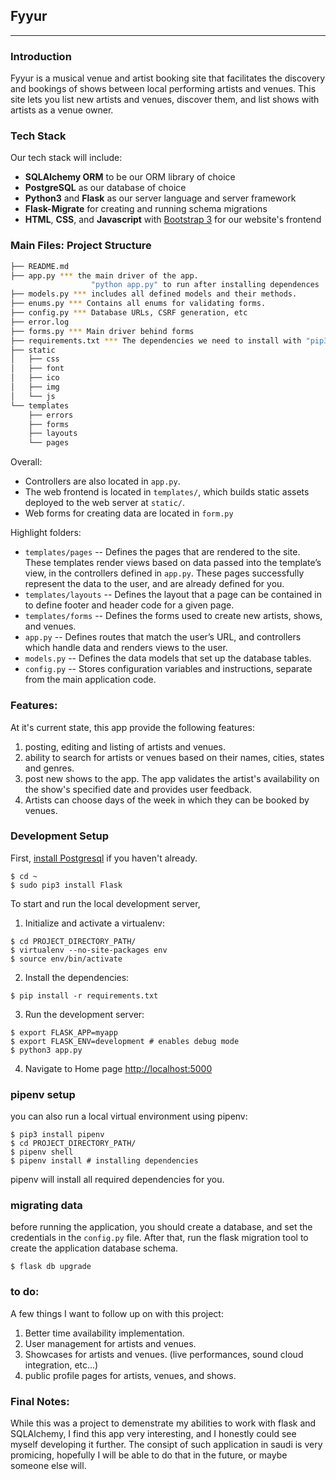 ## Fyyur
-----

### Introduction

Fyyur is a musical venue and artist booking site that facilitates the discovery and bookings of shows between local performing artists and venues. This site lets you list new artists and venues, discover them, and list shows with artists as a venue owner.

### Tech Stack

Our tech stack will include:

* **SQLAlchemy ORM** to be our ORM library of choice
* **PostgreSQL** as our database of choice
* **Python3** and **Flask** as our server language and server framework
* **Flask-Migrate** for creating and running schema migrations
* **HTML**, **CSS**, and **Javascript** with [Bootstrap 3](https://getbootstrap.com/docs/3.4/customize/) for our website's frontend

### Main Files: Project Structure

  ```sh
  ├── README.md
  ├── app.py *** the main driver of the app.
                    "python app.py" to run after installing dependences
  ├── models.py *** includes all defined models and their methods.
  ├── enums.py *** Contains all enums for validating forms.
  ├── config.py *** Database URLs, CSRF generation, etc
  ├── error.log
  ├── forms.py *** Main driver behind forms
  ├── requirements.txt *** The dependencies we need to install with "pip3 install -r requirements.txt"
  ├── static
  │   ├── css 
  │   ├── font
  │   ├── ico
  │   ├── img
  │   └── js
  └── templates
      ├── errors
      ├── forms
      ├── layouts
      └── pages
  ```

Overall:
* Controllers are also located in `app.py`.
* The web frontend is located in `templates/`, which builds static assets deployed to the web server at `static/`.
* Web forms for creating data are located in `form.py`


Highlight folders:
* `templates/pages` -- Defines the pages that are rendered to the site. These templates render views based on data passed into the template’s view, in the controllers defined in `app.py`. These pages successfully represent the data to the user, and are already defined for you.
* `templates/layouts` -- Defines the layout that a page can be contained in to define footer and header code for a given page.
* `templates/forms` -- Defines the forms used to create new artists, shows, and venues.
* `app.py` -- Defines routes that match the user’s URL, and controllers which handle data and renders views to the user.
* `models.py` -- Defines the data models that set up the database tables.
* `config.py` -- Stores configuration variables and instructions, separate from the main application code.

### Features:
At it's current state, this app provide the following features:
1. posting, editing and listing of artists and venues.
2. ability to search for artists or venues based on their names, cities, states and genres.
3. post new shows to the app. The app validates the artist's availability on the show's specified date and provides user feedback.
4. Artists can choose days of the week in which they can be booked by venues.

### Development Setup

First, [install Postgresql](https://www.postgresql.org/download/) if you haven't already.

  ```
  $ cd ~
  $ sudo pip3 install Flask
  ```

To start and run the local development server,

1. Initialize and activate a virtualenv:
  ```
  $ cd PROJECT_DIRECTORY_PATH/
  $ virtualenv --no-site-packages env
  $ source env/bin/activate
  ```

2. Install the dependencies:
  ```
  $ pip install -r requirements.txt
  ```

3. Run the development server:
  ```
  $ export FLASK_APP=myapp
  $ export FLASK_ENV=development # enables debug mode
  $ python3 app.py
  ```

4. Navigate to Home page [http://localhost:5000](http://localhost:5000)

### pipenv setup
you can also run a local virtual environment using pipenv:
```
$ pip3 install pipenv
$ cd PROJECT_DIRECTORY_PATH/
$ pipenv shell
$ pipenv install # installing dependencies
```
pipenv will install all required dependencies for you.

### migrating data
before running the application, you should create a database, and set the credentials in the `config.py` file.
After that, run the flask migration tool to create the application database schema.
```
$ flask db upgrade
```

### to do:
A few things I want to follow up on with this project:
1. Better time availability implementation.
2. User management for artists and venues.
3. Showcases for artists and venues. (live performances, sound cloud integration, etc...)
4. public profile pages for artists, venues, and shows.

### Final Notes:
While this was a project to demenstrate my abilities to work with flask and SQLAlchemy, I find this app very interesting, and I honestly could see myself developing it further.
The consipt of such application in saudi is very promicing, hopefully I will be able to do that in the future, or maybe someone else will.